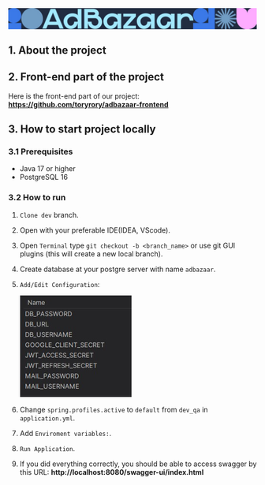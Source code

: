 <img src="./docs-imgs/addbazaar_logo.jpg" align="center" alt="Team Challenge. AdBazaar project">

## 1. About the project

## 2. Front-end part of the project

Here is the front-end part of our project: <b>https://github.com/toryrory/adbazaar-frontend </b>

## 3. How to start project locally

### 3.1 Prerequisites

* Java 17 or higher
* PostgreSQL 16

### 3.2 How to run

1. `Clone dev` branch.
2. Open with your preferable IDE(IDEA, VScode).
3. Open `Terminal` type `git checkout -b <branch_name>` or use git GUI plugins (this will create a new local branch).
4. Create database at your postgre server with name `adbazaar`.
5. `Add/Edit Configuration`:

    ![env-vars](./docs-imgs/env_vars.jpg)

6. Change `spring.profiles.active` to `default` from `dev_qa` in `application.yml`.
7. Add `Enviroment variables:`.
8. `Run Application`.
9. If you did everything correctly, you should be able to access swagger by this URL: <b>http://localhost:8080/swagger-ui/index.html </b>
